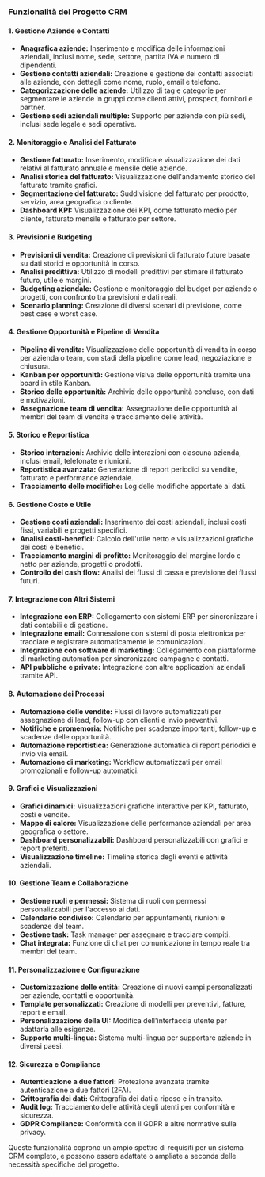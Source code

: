 ### **Funzionalità del Progetto CRM**

#### 1. **Gestione Aziende e Contatti**
   - **Anagrafica aziende:** Inserimento e modifica delle informazioni aziendali, inclusi nome, sede, settore, partita IVA e numero di dipendenti.
   - **Gestione contatti aziendali:** Creazione e gestione dei contatti associati alle aziende, con dettagli come nome, ruolo, email e telefono.
   - **Categorizzazione delle aziende:** Utilizzo di tag e categorie per segmentare le aziende in gruppi come clienti attivi, prospect, fornitori e partner.
   - **Gestione sedi aziendali multiple:** Supporto per aziende con più sedi, inclusi sede legale e sedi operative.

#### 2. **Monitoraggio e Analisi del Fatturato**
   - **Gestione fatturato:** Inserimento, modifica e visualizzazione dei dati relativi al fatturato annuale e mensile delle aziende.
   - **Analisi storica del fatturato:** Visualizzazione dell'andamento storico del fatturato tramite grafici.
   - **Segmentazione del fatturato:** Suddivisione del fatturato per prodotto, servizio, area geografica o cliente.
   - **Dashboard KPI:** Visualizzazione dei KPI, come fatturato medio per cliente, fatturato mensile e fatturato per settore.

#### 3. **Previsioni e Budgeting**
   - **Previsioni di vendita:** Creazione di previsioni di fatturato future basate su dati storici e opportunità in corso.
   - **Analisi predittiva:** Utilizzo di modelli predittivi per stimare il fatturato futuro, utile e margini.
   - **Budgeting aziendale:** Gestione e monitoraggio del budget per aziende o progetti, con confronto tra previsioni e dati reali.
   - **Scenario planning:** Creazione di diversi scenari di previsione, come best case e worst case.

#### 4. **Gestione Opportunità e Pipeline di Vendita**
   - **Pipeline di vendita:** Visualizzazione delle opportunità di vendita in corso per azienda o team, con stadi della pipeline come lead, negoziazione e chiusura.
   - **Kanban per opportunità:** Gestione visiva delle opportunità tramite una board in stile Kanban.
   - **Storico delle opportunità:** Archivio delle opportunità concluse, con dati e motivazioni.
   - **Assegnazione team di vendita:** Assegnazione delle opportunità ai membri del team di vendita e tracciamento delle attività.

#### 5. **Storico e Reportistica**
   - **Storico interazioni:** Archivio delle interazioni con ciascuna azienda, inclusi email, telefonate e riunioni.
   - **Reportistica avanzata:** Generazione di report periodici su vendite, fatturato e performance aziendale.
   - **Tracciamento delle modifiche:** Log delle modifiche apportate ai dati.

#### 6. **Gestione Costo e Utile**
   - **Gestione costi aziendali:** Inserimento dei costi aziendali, inclusi costi fissi, variabili e progetti specifici.
   - **Analisi costi-benefici:** Calcolo dell'utile netto e visualizzazioni grafiche dei costi e benefici.
   - **Tracciamento margini di profitto:** Monitoraggio del margine lordo e netto per aziende, progetti o prodotti.
   - **Controllo del cash flow:** Analisi dei flussi di cassa e previsione dei flussi futuri.

#### 7. **Integrazione con Altri Sistemi**
   - **Integrazione con ERP:** Collegamento con sistemi ERP per sincronizzare i dati contabili e di gestione.
   - **Integrazione email:** Connessione con sistemi di posta elettronica per tracciare e registrare automaticamente le comunicazioni.
   - **Integrazione con software di marketing:** Collegamento con piattaforme di marketing automation per sincronizzare campagne e contatti.
   - **API pubbliche e private:** Integrazione con altre applicazioni aziendali tramite API.

#### 8. **Automazione dei Processi**
   - **Automazione delle vendite:** Flussi di lavoro automatizzati per assegnazione di lead, follow-up con clienti e invio preventivi.
   - **Notifiche e promemoria:** Notifiche per scadenze importanti, follow-up e scadenze delle opportunità.
   - **Automazione reportistica:** Generazione automatica di report periodici e invio via email.
   - **Automazione di marketing:** Workflow automatizzati per email promozionali e follow-up automatici.

#### 9. **Grafici e Visualizzazioni**
   - **Grafici dinamici:** Visualizzazioni grafiche interattive per KPI, fatturato, costi e vendite.
   - **Mappe di calore:** Visualizzazione delle performance aziendali per area geografica o settore.
   - **Dashboard personalizzabili:** Dashboard personalizzabili con grafici e report preferiti.
   - **Visualizzazione timeline:** Timeline storica degli eventi e attività aziendali.

#### 10. **Gestione Team e Collaborazione**
   - **Gestione ruoli e permessi:** Sistema di ruoli con permessi personalizzabili per l'accesso ai dati.
   - **Calendario condiviso:** Calendario per appuntamenti, riunioni e scadenze del team.
   - **Gestione task:** Task manager per assegnare e tracciare compiti.
   - **Chat integrata:** Funzione di chat per comunicazione in tempo reale tra membri del team.

#### 11. **Personalizzazione e Configurazione**
   - **Customizzazione delle entità:** Creazione di nuovi campi personalizzati per aziende, contatti e opportunità.
   - **Template personalizzati:** Creazione di modelli per preventivi, fatture, report e email.
   - **Personalizzazione della UI:** Modifica dell'interfaccia utente per adattarla alle esigenze.
   - **Supporto multi-lingua:** Sistema multi-lingua per supportare aziende in diversi paesi.

#### 12. **Sicurezza e Compliance**
   - **Autenticazione a due fattori:** Protezione avanzata tramite autenticazione a due fattori (2FA).
   - **Crittografia dei dati:** Crittografia dei dati a riposo e in transito.
   - **Audit log:** Tracciamento delle attività degli utenti per conformità e sicurezza.
   - **GDPR Compliance:** Conformità con il GDPR e altre normative sulla privacy.

Queste funzionalità coprono un ampio spettro di requisiti per un sistema CRM completo, e possono essere adattate o ampliate a seconda delle necessità specifiche del progetto.

